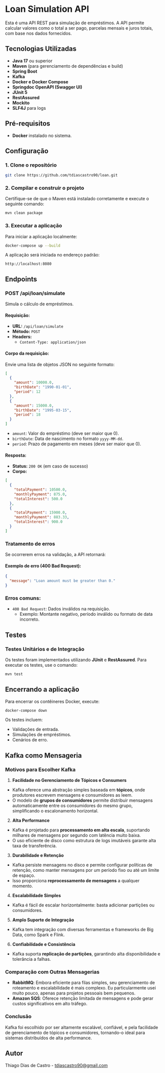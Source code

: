 # Loan Simulation API

Esta é uma API REST para simulação de empréstimos. A API permite calcular valores como o total a ser pago, parcelas mensais e juros totais, com base nos dados fornecidos.

## Tecnologias Utilizadas

- **Java 17** ou superior
- **Maven** (para gerenciamento de dependências e build)
- **Spring Boot**
- **Kafka**
- **Docker e Docker Compose**
- **Springdoc OpenAPI (Swagger UI)**
- **JUnit 5**
- **RestAssured**
- **Mockito**
- **SLF4J** para logs

## Pré-requisitos

- **Docker** instalado no sistema.

## Configuração

### 1. Clone o repositório
```bash
git clone https://github.com/tdiascastro90/loan.git
```

### 2. Compilar e construir o projeto
Certifique-se de que o Maven está instalado corretamente e execute o seguinte comando:
```bash
mvn clean package
```

### 3. Executar a aplicação
Para iniciar a aplicação localmente:
```bash
docker-compose up --build
```

A aplicação será iniciada no endereço padrão:
```
http://localhost:8080
```

## Endpoints

### **POST /api/loan/simulate**

Simula o cálculo de empréstimos.

#### Requisição:
- **URL:** `/api/loan/simulate`
- **Método:** `POST`
- **Headers:**
    - `Content-Type: application/json`

#### Corpo da requisição:
Envie uma lista de objetos JSON no seguinte formato:
```json
[
  {
    "amount": 10000.0,
    "birthDate": "1990-01-01",
    "period": 12
  },
  {
    "amount": 15000.0,
    "birthDate": "1995-03-15",
    "period": 18
  }
]
```

- `amount`: Valor do empréstimo (deve ser maior que 0).
- `birthDate`: Data de nascimento no formato `yyyy-MM-dd`.
- `period`: Prazo de pagamento em meses (deve ser maior que 0).

#### Resposta:
- **Status:** `200 OK` (em caso de sucesso)
- **Corpo:**
```json
[
  {
    "totalPayment": 10500.0,
    "monthlyPayment": 875.0,
    "totalInterest": 500.0
  },
  {
    "totalPayment": 15900.0,
    "monthlyPayment": 883.33,
    "totalInterest": 900.0
  }
]
```

### Tratamento de erros
Se ocorrerem erros na validação, a API retornará:

#### Exemplo de erro (400 Bad Request):
```json
{
  "message": "Loan amount must be greater than 0."
}
```

### Erros comuns:
- `400 Bad Request`: Dados inválidos na requisição.
    - Exemplo: Montante negativo, período inválido ou formato de data incorreto.

## Testes

### Testes Unitários e de Integração
Os testes foram implementados utilizando **JUnit** e **RestAssured**. Para executar os testes, use o comando:
```bash
mvn test
```

## Encerrando a aplicação
Para encerrar os contêineres Docker, execute:
```bash
docker-compose down
```

Os testes incluem:
- Validações de entrada.
- Simulações de empréstimos.
- Cenários de erro.

## Kafka como Mensageria

### Motivos para Escolher Kafka

1. **Facilidade no Gerenciamento de Tópicos e Consumers**
  - Kafka oferece uma abstração simples baseada em **tópicos**, onde produtores escrevem mensagens e consumidores as leem.
  - O modelo de **grupos de consumidores** permite distribuir mensagens automaticamente entre os consumidores do mesmo grupo, simplificando o escalonamento horizontal.

2. **Alta Performance**
  - Kafka é projetado para **processamento em alta escala**, suportando milhares de mensagens por segundo com latência muito baixa.
  - O uso eficiente de disco como estrutura de logs imutáveis garante alta taxa de transferência.

3. **Durabilidade e Retenção**
  - Kafka persiste mensagens no disco e permite configurar políticas de retenção, como manter mensagens por um período fixo ou até um limite de espaço.
  - Isso proporciona **reprocessamento de mensagens** a qualquer momento.

4. **Escalabilidade Simples**
  - Kafka é fácil de escalar horizontalmente: basta adicionar partições ou consumidores.

5. **Amplo Suporte de Integração**
  - Kafka tem integração com diversas ferramentas e frameworks de Big Data, como Spark e Flink.

6. **Confiabilidade e Consistência**
  - Kafka suporta **replicação de partições**, garantindo alta disponibilidade e tolerância a falhas.

### Comparação com Outras Mensagerias

- **RabbitMQ**: Embora eficiente para filas simples, seu gerenciamento de roteamento e escalabilidade é mais complexo. Eu particularmente usei muito pouco, apenas para projetos pessoais bem pequenos.
- **Amazon SQS**: Oferece retenção limitada de mensagens e pode gerar custos significativos em alto tráfego.

### Conclusão
Kafka foi escolhido por ser altamente escalável, confiável, e pela facilidade de gerenciamento de tópicos e consumidores, tornando-o ideal para sistemas distribuídos de alta performance.

## Autor
Thiago Dias de Castro - tdiascastro90@gmail.com

